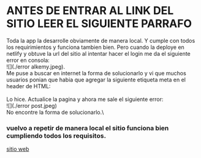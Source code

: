 # ANTES DE ENTRAR AL LINK DEL SITIO LEER EL SIGUIENTE PARRAFO

Toda la app la desarrolle obviamente de manera local. Y cumple con todos los requirimientos y funciona tambien bien. Pero cuando la deploye en netlify y obtuve la url del sitio al intentar hacer el login me da el siguiente error en consola: \
![](./error alkemy.jpeg).\
Me puse a buscar en internet la forma de solucionarlo y vi que muchos usuarios ponian que habia que agregar la siguiente etiqueta meta en el header de HTML:\
*<meta http-equiv="Content-Security-Policy" content="upgrade-insecure-requests">*\
Lo hice. Actualice la pagina y ahora me sale el siguiente error:\
![](./error post.jpeg)\
No encontre la forma de solucionarlo.\


### vuelvo a repetir de manera local el sitio funciona bien cumpliendo todos los requisitos. 

[sitio web](https://hopeful-johnson-5772a3.netlify.app/#/login)